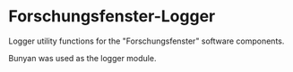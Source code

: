 # Forschungsfenster-Logger


Logger utility functions for the "Forschungsfenster" software components.

Bunyan was used as the logger module.
